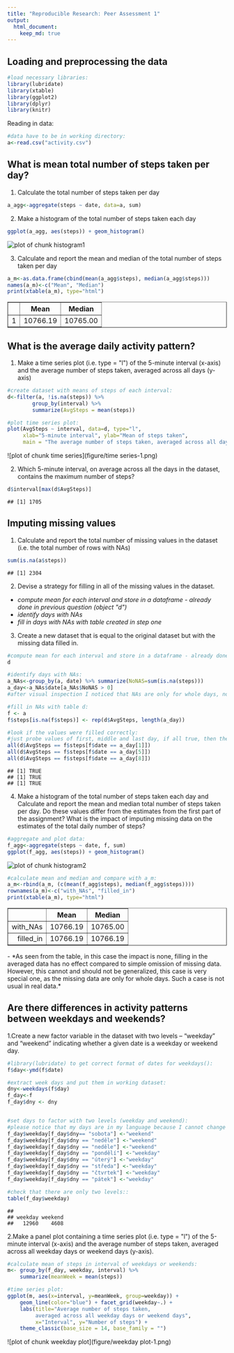 ```yaml
---
title: "Reproducible Research: Peer Assessment 1"
output: 
  html_document:
    keep_md: true
---
```



## Loading and preprocessing the data

```r
#load necessary libraries:
library(lubridate)
library(xtable)
library(ggplot2)
library(dplyr)
library(knitr)
```

Reading in data:

```r
#data have to be in working directory:
a<-read.csv("activity.csv")
```


## What is mean total number of steps taken per day?

1. Calculate the total number of steps taken per day

```r
a_agg<-aggregate(steps ~ date, data=a, sum)
```

2. Make a histogram of the total number of steps taken each day

```r
ggplot(a_agg, aes(steps)) + geom_histogram()
```

![plot of chunk histogram1](figure/histogram1-1.png) 

3. Calculate and report the mean and median of the total number of steps taken per day

```r
a_m<-as.data.frame(cbind(mean(a_agg$steps), median(a_agg$steps)))
names(a_m)<-c("Mean", "Median")
print(xtable(a_m), type="html")
```

<!-- html table generated in R 3.2.1 by xtable 1.7-4 package -->
<!-- Tue Oct 13 19:42:48 2015 -->
<table border=1>
<tr> <th>  </th> <th> Mean </th> <th> Median </th>  </tr>
  <tr> <td align="right"> 1 </td> <td align="right"> 10766.19 </td> <td align="right"> 10765.00 </td> </tr>
   </table>


## What is the average daily activity pattern?

1. Make a time series plot (i.e. type = "l") of the 5-minute interval (x-axis) and the average number of steps taken, averaged across all days (y-axis)

```r
#create dataset with means of steps of each interval:
d<-filter(a, !is.na(steps)) %>%
        group_by(interval) %>%
        summarize(AvgSteps = mean(steps))

#plot time series plot:
plot(AvgSteps ~ interval, data=d, type="l", 
     xlab="5-minute interval", ylab="Mean of steps taken",
     main = "The average number of steps taken, averaged across all days")
```

![plot of chunk time series](figure/time series-1.png) 

2. Which 5-minute interval, on average across all the days in the dataset, contains the maximum number of steps?

```r
d$interval[max(d$AvgSteps)]
```

```
## [1] 1705
```



## Imputing missing values

1. Calculate and report the total number of missing values in the dataset (i.e. the total number of rows with NAs)

```r
sum(is.na(a$steps))
```

```
## [1] 2304
```
  

2. Devise a strategy for filling in all of the missing values in the dataset.

- *compute mean for each interval and store in a dataframe - already done in previous question (object "d")*
- *identify days with NAs*
- *fill in days with NAs with table created in step one*  

3. Create a new dataset that is equal to the original dataset but with the missing data filled in.

```r
#compute mean for each interval and store in a dataframe - already done:
d
```

```r
#identify days with NAs:
a_NAs<-group_by(a, date) %>% summarize(NoNAS=sum(is.na(steps)))
a_day<-a_NAs$date[a_NAs$NoNAS > 0]
#after visual inspection I noticed that NAs are only for whole days, no mixed data for any day

#fill in NAs with table d:
f <- a
f$steps[is.na(f$steps)] <- rep(d$AvgSteps, length(a_day))

#look if the values were filled correctly:
#just probe values of first, middle and last day, if all true, then the filling went right and the dataset f is correct
all(d$AvgSteps == f$steps[f$date == a_day[1]])
all(d$AvgSteps == f$steps[f$date == a_day[5]])
all(d$AvgSteps == f$steps[f$date == a_day[8]])
```

```
## [1] TRUE
## [1] TRUE
## [1] TRUE
```

4. Make a histogram of the total number of steps taken each day and Calculate and report the mean and median total number of steps taken per day. Do these values differ from the estimates from the first part of the assignment? What is the impact of imputing missing data on the estimates of the total daily number of steps?

```r
#aggregate and plot data:
f_agg<-aggregate(steps ~ date, f, sum)
ggplot(f_agg, aes(steps)) + geom_histogram()
```

![plot of chunk histogram2](figure/histogram2-1.png) 

```r
#calculate mean and median and compare with a_m:
a_m<-rbind(a_m, (c(mean(f_agg$steps), median(f_agg$steps))))
rownames(a_m)<-c("with_NAs", "filled_in")
print(xtable(a_m), type="html")
```

<!-- html table generated in R 3.2.1 by xtable 1.7-4 package -->
<!-- Tue Oct 13 19:42:49 2015 -->
<table border=1>
<tr> <th>  </th> <th> Mean </th> <th> Median </th>  </tr>
  <tr> <td align="right"> with_NAs </td> <td align="right"> 10766.19 </td> <td align="right"> 10765.00 </td> </tr>
  <tr> <td align="right"> filled_in </td> <td align="right"> 10766.19 </td> <td align="right"> 10766.19 </td> </tr>
   </table>
- *As seen from the table, in this case the impact is none, filling in the averaged data has no effect compared to simple omission of missing data. However, this cannot and should not be generalized, this case is very special one, as the missing data are only for whole days. Such a case is not usual in real data.*


## Are there differences in activity patterns between weekdays and weekends?

1.Create a new factor variable in the dataset with two  levels – “weekday” and “weekend” indicating whether a given date is a weekday or weekend day.

```r
#library(lubridate) to get correct format of dates for weekdays():
f$day<-ymd(f$date)

#extract week days and put them in working dataset:
dny<-weekdays(f$day)
f_day<-f
f_day$dny <- dny


#set days to factor with two levels (weekday and weekend):
#please notice that my days are in my language because I cannot change system locale to english speaking, tho it is not a problem
f_day$weekday[f_day$dny== "sobota"] <-"weekend"
f_day$weekday[f_day$dny == "neděle"] <-"weekend"
f_day$weekday[f_day$dny == "neděle"] <-"weekend"
f_day$weekday[f_day$dny == "pondělí"] <-"weekday"
f_day$weekday[f_day$dny == "úterý"] <-"weekday"
f_day$weekday[f_day$dny == "středa"] <-"weekday"
f_day$weekday[f_day$dny == "čtvrtek"] <-"weekday"
f_day$weekday[f_day$dny == "pátek"] <-"weekday"

#check that there are only two levels::
table(f_day$weekday)
```

```
## 
## weekday weekend 
##   12960    4608
```

2.Make a panel plot containing a time series plot (i.e. type = "l") of the 5-minute interval  (x-axis) and the average number of steps taken, averaged across all weekday days or weekend days (y-axis). 


```r
#calculate mean of steps in interval of weekdays or weekends:
m<- group_by(f_day, weekday, interval) %>%
    summarize(meanWeek = mean(steps))

#time series plot:
ggplot(m, aes(x=interval, y=meanWeek, group=weekday)) +
    geom_line(color="blue") + facet_grid(weekday~.) +
    labs(title="Average number of steps taken, 
         averaged across all weekday days or weekend days", 
         x="Interval", y="Number of steps") +
    theme_classic(base_size = 14, base_family = "")
```

![plot of chunk weekday plot](figure/weekday plot-1.png) 
